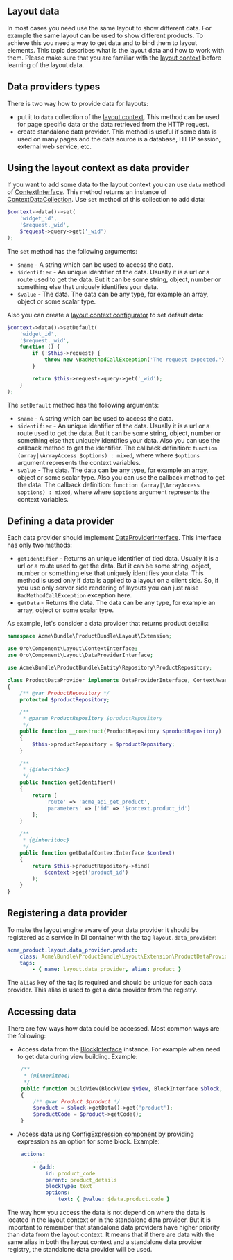 Layout data
-----------

In most cases you need use the same layout to show different data. For example the same layout can be used to show different products. To achieve this you need a way to get data and to bind them to layout elements.
This topic describes what is the layout data and how to work with them. Please make sure that you are familiar with the [layout context](layout_context.md) before learning of the layout data.

Data providers types
--------------------

There is two way how to provide data for layouts:

- put it to `data` collection of the [layout context](../../../../Component/Layout/LayoutContextInterface.php). This method can be used for page specific data or the data retrieved from the HTTP request.
- create standalone data provider. This method is useful if some data is used on many pages and the data source is a database, HTTP session, external web service, etc.

Using the layout context as data provider
-----------------------------------------

If you want to add some data to the layout context you can use `data` method of [ContextInterface](../../../../Component/Layout/ContextInterface.php). This method returns an instance of [ContextDataCollection](../../../../Component/Layout/ContextDataCollection.php). Use `set` method of this collection to add data:

```php
$context->data()->set(
	'widget_id',
	'$request._wid',
	$request->query->get('_wid')
);
```

The `set` method has the following arguments:

- `$name` - A string which can be used to access the data.
- `$identifier` - An unique identifier of the data. Usually it is a url or a route used to get the data. But it can be some string, object, number or something else that uniquely identifies your data.
- `$value` - The data. The data can be any type, for example an array, object or some scalar type.

Also you can create a [layout context configurator](layout_context.md#context-configurators) to set default data:

```php
$context->data()->setDefault(
    'widget_id',
    '$request._wid',
    function () {
        if (!$this->request) {
            throw new \BadMethodCallException('The request expected.');
        }

        return $this->request->query->get('_wid');
    }
);
```

The `setDefault` method has the following arguments:

- `$name` - A string which can be used to access the data.
- `$identifier` - An unique identifier of the data. Usually it is a url or a route used to get the data. But it can be some string, object, number or something else that uniquely identifies your data. Also you can use the callback method to get the identifier. The callback definition: `function (array|\ArrayAccess $options) : mixed`, where where `$options` argument represents the context variables.
- `$value` - The data. The data can be any type, for example an array, object or some scalar type. Also you can use the callback method to get the data. The callback definition: `function (array|\ArrayAccess $options) : mixed`, where where `$options` argument represents the context variables.


Defining a data provider
------------------------

Each data provider should implement [DataProviderInterface](../../../../Component/Layout/DataProviderInterface.php). This interface has only two methods:

- `getIdentifier` - Returns an unique identifier of tied data. Usually it is a url or a route used to get the data. But it can be some string, object, number or something else that uniquely identifies your data. This method is used only if data is applied to a layout on a client side. So, if you use only server side rendering of layouts you can just raise `BadMethodCallException` exception here.
- `getData` - Returns the data. The data can be any type, for example an array, object or some scalar type.

As example, let's consider a data provider that returns product details:

```php
namespace Acme\Bundle\ProductBundle\Layout\Extension;

use Oro\Component\Layout\ContextInterface;
use Oro\Component\Layout\DataProviderInterface;

use Acme\Bundle\ProductBundle\Entity\Repository\ProductRepository;

class ProductDataProvider implements DataProviderInterface, ContextAwareInterface
{
    /** @var ProductRepository */
    protected $productRepository;

    /**
     * @param ProductRepository $productRepository
     */
    public function __construct(ProductRepository $productRepository)
    {
        $this->productRepository = $productRepository;
    }

    /**
     * {@inheritdoc}
     */
    public function getIdentifier()
    {
	    return [
		    'route' => 'acme_api_get_product',
		    'parameters' => ['id' => '$context.product_id']
		];
    }

    /**
     * {@inheritdoc}
     */
    public function getData(ContextInterface $context)
    {
        return $this->productRepository->find(
	        $context->get('product_id')
	    );
    }
}
```

Registering a data provider
---------------------------

To make the layout engine aware of your data provider it should be registered as a service in DI container with the tag `layout.data_provider`:

```yaml
acme_product.layout.data_provider.product:
    class: Acme\Bundle\ProductBundle\Layout\Extension\ProductDataProvider
    tags:
        - { name: layout.data_provider, alias: product }
```

The `alias` key of the tag is required and should be unique for each data provider. This alias is used to get a data provider from the registry.

Accessing data
--------------

There are few ways how data could be accessed. Most common ways are the following:
 
 - Access data from the [BlockInterface](../../../../Component/Layout/BlockInterface.php) instance. For example when need to get data during view building.
   Example:

   ```php
    /**
     * {@inheritdoc}
     */
    public function buildView(BlockView $view, BlockInterface $block, array $options)
    {
	    /** @var Product $product */
        $product = $block->getData()->get('product');
        $productCode = $product->getCode();
    }
   ```
   
 - Access data using [ConfigExpression component](../../../../Component/ConfigExpression/README.md) by providing 
   expression as an option for some block.
   Example:

   ```yaml
    actions:
        ...
        - @add:
            id: product_code
            parent: product_details
            blockType: text
            options:
                text: { @value: $data.product.code }
   ```

The way how you access the data is not depend on where the data is located in the layout context or in the standalone data provider. But it is important to remember that standalone data providers have higher priority than data from the layout context. It means that if there are data with the same alias in both the layout context and a standalone data provider registry, the standalone data provider will be used.
